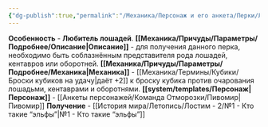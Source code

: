 ```yaml
---
{"dg-publish":true,"permalink":"/Механика/Персонаж и его анкета/Перки/Любитель лошадей/","noteIcon":"","created":"2025-07-12T09:55:51.635+03:00","updated":"2025-07-29T23:55:57.910+03:00"}
---
```


**Особенность** - **Любитель лошадей**.
**[[Механика/Причуды/Параметры/Подробнее/Описание\|Описание]]** - для получения данного перка, необходимо быть соблазнённым представителя рода лошадей, кентавров или оборотней. 
**[[Механика/Причуды/Параметры/Подробнее/Механика\|Механика]]** - [[Механика/Термины/Кубики/Броски кубиков на удачу\|даёт +2]] к броску кубика против очарования лошадьми, кентаврами и оборотнями.
**[[system/templates/Персонаж\|Персонаж]]** - [[Анкеты персонажей/Команда Отморозки/Пивомир\|Пивомир]]
**Получение** - [[История мира/Летопись/Лостим - 2/№1 - Кто такие “эльфы”\|№1 - Кто такие “эльфы”]]